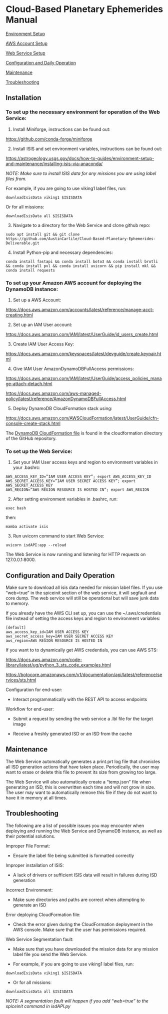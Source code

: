 # Cloud-Based Planetary Ephemerides Manual

[Environment Setup](#to-set-up-the-necessary-environment-for-operation-of-the-web-service)

[AWS Account Setup](#to-set-up-your-Amazon-AWS-account-for-deploying-the-dynamodb-instance)

[Web Service Setup](#to-set-up-the-web-service)

[Configuration and Daily Operation](##configuration-and-daily-operation)

[Maintenance](#maintenance)

[Troubleshooting](#troubleshooting)

## Installation

### To set up the necessary environment for operation of the Web Service:


1. Install Miniforge, instructions can be found out:

https://github.com/conda-forge/miniforge


2. Install ISIS and set environment variables, instructions can be found out:

https://astrogeology.usgs.gov/docs/how-to-guides/environment-setup-and-maintenance/installing-isis-via-anaconda/

_NOTE: Make sure to install ISIS data for any missions you are using label files from._

For example, if you are going to use viking1 label files, run: 
```
downloadIsisData viking1 $ISISDATA
```
Or for all missions:
```
downloadIsisData all $ISISDATA
```


3. Navigate to a directory for the Web Service and clone github repo:
```
sudo apt install git && git clone https://github.com/AustinCarlile/Cloud-Based-Planetary-Ephemerides-Deliverable.git
```


4. Install Python-pip and necessary dependencies:
```
conda install fastapi && conda install boto3 && conda install brotli && conda install pvl && conda install uvicorn && pip install mkl && conda install requests
```


### To set up your Amazon AWS account for deploying the DynamoDB instance:

1. Set up a AWS Account:

https://docs.aws.amazon.com/accounts/latest/reference/manage-acct-creating.html


2. Set up an IAM User account:

https://docs.aws.amazon.com/IAM/latest/UserGuide/id_users_create.html


3. Create IAM User Access Key:

https://docs.aws.amazon.com/keyspaces/latest/devguide/create.keypair.html


4. Give IAM User AmazonDynamoDBFullAccess permissions:

https://docs.aws.amazon.com/IAM/latest/UserGuide/access_policies_manage-attach-detach.html  

https://docs.aws.amazon.com/aws-managed-policy/latest/reference/AmazonDynamoDBFullAccess.html


5. Deploy DynamoDB CloudFormation stack using:

https://docs.aws.amazon.com/AWSCloudFormation/latest/UserGuide/cfn-console-create-stack.html

The [DynamoDB CloudFormation file](cloudformation/dynamo.yml) is found in the cloudformation directory of the GitHub repository.


### To set up the Web Service:

1. Set your IAM User access keys and region to environment variables in your .bashrc:
```
AWS_ACCESS_KEY_ID=”IAM USER ACCESS KEY”; export AWS_ACCESS_KEY_ID
AWS_SECRET_ACCESS_KEY=”IAM USER SECRET ACCESS KEY”; export AWS_SECRET_ACCESS_KEY
AWS_REGION=”AWS REGION RESOURCE IS HOSTED IN”; export AWS_REGION
```


2. After setting environment variables in .bashrc, run: 
```
exec bash
```
then: 
```
mamba activate isis
```


3. Run uvicorn command to start Web Service:
```
uvicorn isdAPI:app --reload
```


The Web Service is now running and listening for HTTP requests on 127.0.0.1:8000.


## Configuration and Daily Operation

Make sure to download all isis data needed for mission label files. If you use “web=true” in the spiceinit section of the web service, it will segfault and core dump. The web service will still be operational but will save junk data to memory.


If you already have the AWS CLI set up, you can use the ~/.aws/credentials file instead of setting the access keys and region to environment variables:
```
[default]
aws_access_key_id=IAM USER ACCESS KEY
aws_secret_access_key=IAM USER SECRET ACCESS KEY
aws_region=AWS REGION RESOURCE IS HOSTED IN
```


If you want to to dynamically get AWS credentials, you can use AWS STS:

https://docs.aws.amazon.com/code-library/latest/ug/python_3_sts_code_examples.html

https://botocore.amazonaws.com/v1/documentation/api/latest/reference/services/sts.html


Configuration for end-user:

* Interact programmatically with the REST API to access endpoints


Workflow for end-user:

* Submit a request by sending the web service a .lbl file for the target image

* Receive a freshly generated ISD or an ISD from the cache


## Maintenance

The Web Service automatically generates a print.prt log file that chronicles all ISD generation actions that have taken place. Periodically, the user may want to erase or delete this file to prevent its size from growing too large.

The Web Service will also automatically create a “temp.json” file when generating an ISD, this is overwritten each time and will not grow in size. The user may want to automatically remove this file if they do not want to have it in memory at all times.


## Troubleshooting

The following are a list of possible issues you may encounter when deploying and running the Web Service and DynamoDB instance, as well as their potential solutions.


Improper File Format:
  
* Ensure the label file being submitted is formatted correctly
  
Improper installation of ISIS:

* A lack of drivers or sufficient ISIS data will result in failures during ISD generation
  
Incorrect Environment:
  
* Make sure directories and paths are correct when attempting to generate an ISD
  
Error deploying CloudFormation file:
  
* Check the error given during the CloudFormation deployment in the AWS console. Make sure that the user has permissions required.

Web Service Segmentation fault:
  
* Make sure that you have downloaded the mission data for any mission label file you send the Web Service.
  
* For example, if you are going to use viking1 label files, run: 
```
downloadIsisData viking1 $ISISDATA
```
* Or for all missions:
```
downloadIsisData all $ISISDATA
```
_NOTE: A segmentation fault will happen if you add “web=true” to the spiceinit command in isdAPI.py_
